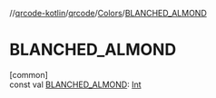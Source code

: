 //[qrcode-kotlin](../../../index.md)/[qrcode](../index.md)/[Colors](index.md)/[BLANCHED_ALMOND](-b-l-a-n-c-h-e-d_-a-l-m-o-n-d.md)

# BLANCHED_ALMOND

[common]\
const val [BLANCHED_ALMOND](-b-l-a-n-c-h-e-d_-a-l-m-o-n-d.md): [Int](https://kotlinlang.org/api/latest/jvm/stdlib/kotlin/-int/index.html)
